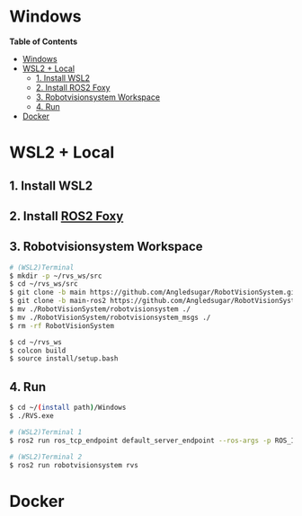 # Windows

**Table of Contents**
- [Windows](#windows)
- [WSL2 + Local](#wsl2--local)
  - [1. Install WSL2](#1-install-wsl2)
  - [2. Install ROS2 Foxy](#2-install-ros2-foxy)
  - [3. Robotvisionsystem Workspace](#3-robotvisionsystem-workspace)
  - [4. Run](#4-run)
- [Docker](#docker)

# WSL2 + Local
## 1. Install WSL2
## 2. Install [ROS2 Foxy](https://docs.ros.org/en/foxy/Installation/Ubuntu-Install-Debians.html)
## 3. Robotvisionsystem Workspace
```bash
# (WSL2)Terminal
$ mkdir -p ~/rvs_ws/src
$ cd ~/rvs_ws/src
$ git clone -b main https://github.com/Angledsugar/RobotVisionSystem.git
$ git clone -b main-ros2 https://github.com/Angledsugar/RobotVisionSystem.git
$ mv ./RobotVisionSystem/robotvisionsystem ./
$ mv ./RobotVisionSystem/robotvisionsystem_msgs ./
$ rm -rf RobotVisionSystem

$ cd ~/rvs_ws
$ colcon build
$ source install/setup.bash
```
## 4. Run
```bash
$ cd ~/(install path)/Windows
$ ./RVS.exe
```
```bash
# (WSL2)Terminal 1
$ ros2 run ros_tcp_endpoint default_server_endpoint --ros-args -p ROS_IP:=127.0.0.1 -p ROS_TCP_PORT:=10000
```

```bash
# (WSL2)Terminal 2
$ ros2 run robotvisionsystem rvs
```

# Docker

